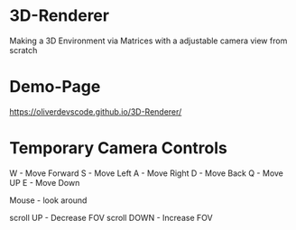 # 3D-Renderer
Making a 3D Environment via Matrices with a adjustable camera view from scratch

# Demo-Page
https://oliverdevscode.github.io/3D-Renderer/

# Temporary Camera Controls

W - Move Forward
S - Move Left
A - Move Right
D - Move Back
Q - Move UP
E - Move Down

Mouse - look around

scroll UP - Decrease FOV
scroll DOWN - Increase FOV
